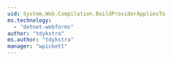 ```yaml
---
uid: System.Web.Compilation.BuildProviderAppliesTo
ms.technology: 
  - "dotnet-webforms"
author: "tdykstra"
ms.author: "tdykstra"
manager: "wpickett"
---
```

